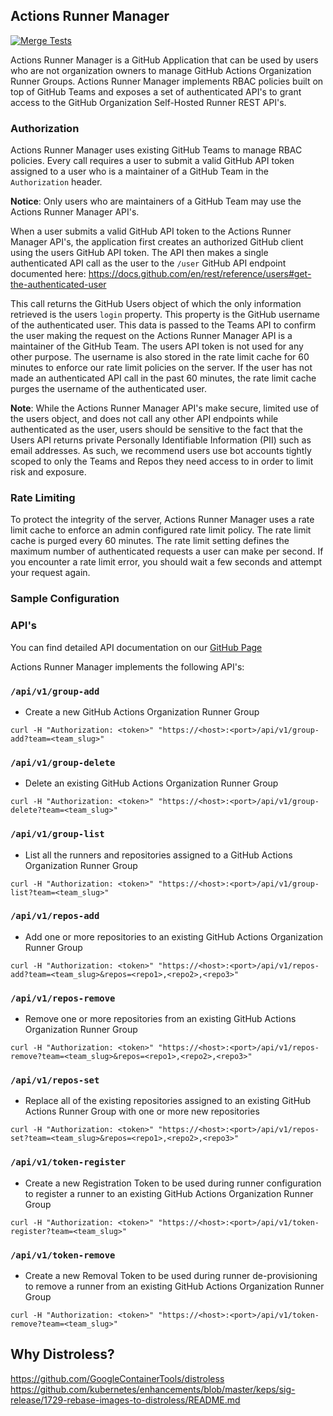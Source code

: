 ## Actions Runner Manager

[![Merge Tests](https://github.com/lindluni/actions-runner-manager/actions/workflows/merge.yml/badge.svg)](https://github.com/lindluni/actions-runner-manager/actions/workflows/merge.yml)

Actions Runner Manager is a GitHub Application that can be used by users who are not organization owners to manage
GitHub Actions Organization Runner Groups. Actions Runner Manager implements RBAC policies built on top of GitHub 
Teams and exposes a set of authenticated API's to grant access to the GitHub Organization Self-Hosted Runner REST API's.

### Authorization

Actions Runner Manager uses existing GitHub Teams to manage RBAC policies. Every call requires a user to submit a valid GitHub API token
assigned to a user who is a maintainer of a GitHub Team in the `Authorization` header.

**Notice**: Only users who are maintainers of a GitHub Team may use the Actions Runner Manager API's.

When a user submits a valid GitHub API token to the Actions Runner Manager API's, the application first creates an
authorized GitHub client using the users GitHub API token. The API then makes a single authenticated API call as the
user to the `/user` GitHub API endpoint documented here: https://docs.github.com/en/rest/reference/users#get-the-authenticated-user

This call returns the GitHub Users object of which the only information retrieved is the users `login` property. This
property is the GitHub username of the authenticated user. This data is passed to the Teams API to confirm the user
making the request on the Actions Runner Manager API is a maintainer of the GitHub Team. The users API token is not used
for any other purpose. The username is also stored in the rate limit cache for 60 minutes to enforce our rate limit
policies on the server. If the user has not made an authenticated API call in the past 60 minutes, the rate limit cache
purges the username of the authenticated user.

**Note**: While the Actions Runner Manager API's make secure, limited use of the users object, and does not call any
other API endpoints while authenticated as the user, users should be sensitive to the fact that the Users API returns
private Personally Identifiable Information (PII) such as email addresses. As such, we recommend users use bot accounts
tightly scoped to only the Teams and Repos they need access to in order to limit risk and exposure.


### Rate Limiting

To protect the integrity of the server, Actions Runner Manager uses a rate limit cache to enforce an admin configured
rate limit policy. The rate limit cache is purged every 60 minutes. The rate limit setting defines the maximum number of
authenticated requests a user can make per second. If you encounter a rate limit error, you should wait a few seconds
and attempt your request again.

### Sample Configuration

### API's

You can find detailed API documentation on our [GitHub Page](https://lindluni.github.io/actions-runner-manager/)

Actions Runner Manager implements the following API's:

### `/api/v1/group-add`

- Create a new GitHub Actions Organization Runner Group

```shell
curl -H "Authorization: <token>" "https://<host>:<port>/api/v1/group-add?team=<team_slug>"
```

### `/api/v1/group-delete`

- Delete an existing GitHub Actions Organization Runner Group

```shell
curl -H "Authorization: <token>" "https://<host>:<port>/api/v1/group-delete?team=<team_slug>"
```

### `/api/v1/group-list`

- List all the runners and repositories assigned to a GitHub Actions Organization Runner Group

```shell
curl -H "Authorization: <token>" "https://<host>:<port>/api/v1/group-list?team=<team_slug>"
```

### `/api/v1/repos-add`

- Add one or more repositories to an existing GitHub Actions Organization Runner Group

```shell
curl -H "Authorization: <token>" "https://<host>:<port>/api/v1/repos-add?team=<team_slug>&repos=<repo1>,<repo2>,<repo3>"
```

### `/api/v1/repos-remove`

- Remove one or more repositories from an existing GitHub Actions Organization Runner Group

```shell
curl -H "Authorization: <token>" "https://<host>:<port>/api/v1/repos-remove?team=<team_slug>&repos=<repo1>,<repo2>,<repo3>"
```

### `/api/v1/repos-set`

- Replace all of the existing repositories assigned to an existing GitHub Actions Runner Group with one or more new repositories

```shell
curl -H "Authorization: <token>" "https://<host>:<port>/api/v1/repos-set?team=<team_slug>&repos=<repo1>,<repo2>,<repo3>"
```

### `/api/v1/token-register`

- Create a new Registration Token to be used during runner configuration to register a runner to an existing GitHub Actions Organization Runner Group

```shell
curl -H "Authorization: <token>" "https://<host>:<port>/api/v1/token-register?team=<team_slug>"
```

### `/api/v1/token-remove`

- Create a new Removal Token to be used during runner de-provisioning to remove a runner from an existing GitHub Actions Organization Runner Group

```shell
curl -H "Authorization: <token>" "https://<host>:<port>/api/v1/token-remove?team=<team_slug>"
```

## Why Distroless?

https://github.com/GoogleContainerTools/distroless
https://github.com/kubernetes/enhancements/blob/master/keps/sig-release/1729-rebase-images-to-distroless/README.md
